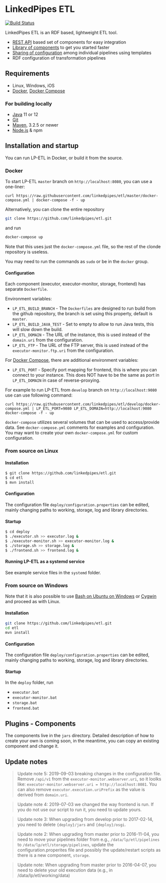 # LinkedPipes ETL
[![Build Status](https://travis-ci.com/linkedpipes/etl.svg?branch=develop)](https://travis-ci.com/linkedpipes/etl)

LinkedPipes ETL is an RDF based, lightweight ETL tool.
- [REST API](https://github.com/linkedpipes/etl/wiki) based set of components for easy integration
- [Library of components](https://etl.linkedpipes.com/components) to get you started faster
- [Sharing of configuration](https://etl.linkedpipes.com/templates/) among individual pipelines using templates
- RDF configuration of transformation pipelines

## Requirements
- Linux, Windows, iOS
- [Docker], [Docker Compose]

### For building locally
- [Java] 11 or 12
- [Git]
- [Maven], 3.2.5 or newer
- [Node.js] & npm

## Installation and startup
You can run LP-ETL in Docker, or build it from the source.

### Docker
To start LP-ETL ```master``` branch on ```http://localhost:8080```, you can use a one-liner:
```
curl https://raw.githubusercontent.com/linkedpipes/etl/master/docker-compose.yml | docker-compose -f - up
```

Alternatively, you can clone the entire repository
```sh
git clone https://github.com/linkedpipes/etl.git
```
and run
```sh
docker-compose up
```
Note that this uses just the ```docker-compose.yml``` file, so the rest of the clonde repository is useless.

You may need to run the commands as ```sudo``` or be in the ```docker``` group.

#### Configuration
Each component (executor, executor-monitor, storage, frontend) has separate ```Dockerfile```.

Environment variables:
 * ```LP_ETL_BUILD_BRANCH``` - The ```Dockerfiles``` are designed to run build from the github repository, the branch is set using this property, default is ```master```.
 * ```LP_ETL_BUILD_JAVA_TEST``` - Set to empty to allow to run Java tests, this will slow down the build.
 * ```LP_ETL_DOMAIN``` - The URL of the instance, this is used instead of the ```domain.uri``` from the configuration.
 * ```LP_ETL_FTP``` - The URL of the FTP server, this is used instead of the ```executor-monitor.ftp.uri``` from the configuration. 
 
For [Docker Compose], there are additional environment variables:
 * ```LP_ETL_PORT``` - Specify port mapping for frontend, this is where you can connect to your instance.
This does NOT have to be the same as port in ```LP_ETL_DOMAIN``` in case of reverse-proxying.

For example to run LP-ETL from ```develop``` branch on ```http://localhost:9080``` use can use following command:
```
curl https://raw.githubusercontent.com/linkedpipes/etl/develop/docker-compose.yml | LP_ETL_PORT=9080 LP_ETL_DOMAIN=http://localhost:9080 docker-compose -f - up
```

```docker-compose``` utilizes several volumes that can be used to access/provide data.
See ```docker-compose.yml``` comments for examples and configuration.
You may want to create your own ```docker-compose.yml``` for custom configuration.

### From source on Linux

#### Installation

```sh
$ git clone https://github.com/linkedpipes/etl.git
$ cd etl
$ mvn install
```

#### Configuration
The configuration file ```deploy/configuration.properties``` can be edited, mainly changing paths to working, storage, log and library directories. 

#### Startup

```sh
$ cd deploy
$ ./executor.sh >> executor.log &
$ ./executor-monitor.sh >> executor-monitor.log &
$ ./storage.sh >> storage.log &
$ ./frontend.sh >> frontend.log &
```

#### Running LP-ETL as a systemd service
See example service files in the ```systemd``` folder.

### From source on Windows
Note that it is also possible to use [Bash on Ubuntu on Windows] or [Cygwin] and proceed as with Linux.

#### Installation
```sh
git clone https://github.com/linkedpipes/etl.git
cd etl
mvn install
```
#### Configuration
The configuration file ```deploy/configuration.properties``` can be edited, mainly changing paths to working, storage, log and library directories. 

#### Startup
In the ```deploy``` folder, run
 * ```executor.bat```
 * ```executor-monitor.bat```
 * ```storage.bat```
 * ```frontend.bat```

## Plugins - Components
The components live in the ```jars``` directory.
Detailed description of how to create your own is coming soon, in the meantime, you can copy an existing component and change it.
 
## Update notes
> Update note 5: 2019-09-03 breaking changes in the configuration file. Remove ```/api/v1``` from the ```executor-monitor.webserver.uri```, so it loolks like: ```executor-monitor.webserver.uri = http://localhost:8081```. You can also remove ```executor.execution.uriPrefix``` as the value is derived from ```domain.uri```.

> Update note 4: 2019-07-03 we changed the way frontend is run. If you do not use our script to run it, you need to update yours. 

> Update note 3: When upgrading from develop prior to 2017-02-14, you need to delete ```{deploy}/jars``` and ```{deploy}/osgi```. 

> Update note 2: When upgrading from master prior to 2016-11-04, you need to move your pipelines folder from e.g., ```/data/lp/etl/pipelines``` to ```/data/lp/etl/storage/pipelines```, update the configuration.properites file and possibly the update/restart scripts as there is a new component, ```storage```.

> Update note: When upgrading from master prior to 2016-04-07, you need to delete your old execution data (e.g., in /data/lp/etl/working/data)

[Java]: <http://www.oracle.com/technetwork/java/javase/downloads/index.html>
[Git]: <https://git-scm.com/>
[Maven]: <https://maven.apache.org/>
[Node.js]: <https://nodejs.org>
[Cygwin]: <https://www.cygwin.com/>
[Bash on Ubuntu on Windows]: <https://msdn.microsoft.com/en-us/commandline/wsl/about>
[Docker]: <https://www.docker.com/>
[Docker Compose]: <https://docs.docker.com/compose/>
